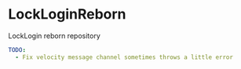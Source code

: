 # LockLoginReborn
LockLogin reborn repository


```yaml
TODO:
  - Fix velocity message channel sometimes throws a little error
```

